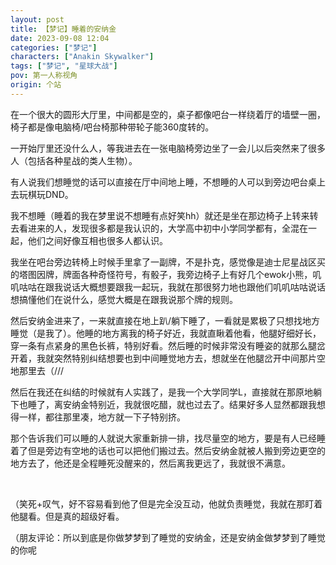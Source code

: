 ```yaml
---
layout: post
title: 【梦记】睡着的安纳金
date: 2023-09-08 12:04
categories: ["梦记"]
characters: ["Anakin Skywalker"]
tags: ["梦记", "星球大战"]
pov: 第一人称视角
origin: 个站
---
```


在一个很大的圆形大厅里，中间都是空的，桌子都像吧台一样绕着厅的墙壁一圈，椅子都是像电脑椅/吧台椅那种带轮子能360度转的。

一开始厅里还没什么人，等我进去在一张电脑椅旁边坐了一会儿以后突然来了很多人（包括各种星战的类人生物）。

有人说我们想睡觉的话可以直接在厅中间地上睡，不想睡的人可以到旁边吧台桌上去玩棋玩DND。

我不想睡（睡着的我在梦里说不想睡有点好笑hh）就还是坐在那边椅子上转来转去看进来的人，发现很多都是我认识的，大学高中初中小学同学都有，全混在一起，他们之间好像互相也很多人都认识。

我坐在吧台旁边转椅上时候手里拿了一副牌，不是扑克，感觉像是迪士尼星战区买的塔图因牌，牌面各种奇怪符号，有骰子，我旁边椅子上有好几个ewok小熊，叽叽咕咕在跟我说话大概想要跟我一起玩，我就在那很努力地也跟他们叽叽咕咕说话想搞懂他们在说什么，感觉大概是在跟我说那个牌的规则。

然后安纳金进来了，一来就直接在地上趴/躺下睡了，一看就是累极了只想找地方睡觉（是我了）。他睡的地方离我的椅子好近，我就直瞅着他看，他腿好细好长，穿一条有点紧身的黑色长裤，特别好看。然后睡的时候非常没有睡姿的就那么腿岔开着，我就突然特别纠结想要也到中间睡觉地方去，想就坐在他腿岔开中间那片空地那里去（///

然后在我还在纠结的时候就有人实践了，是我一个大学同学L，直接就在那原地躺下也睡了，离安纳金特别近，我就很吃醋，就也过去了。结果好多人显然都跟我想得一样，都往那里凑，地方就一下子特别挤。

那个告诉我们可以睡的人就说大家重新排一排，找尽量空的地方，要是有人已经睡着了但是旁边有空地的话也可以把他们搬过去。然后安纳金就被人搬到旁边更空的地方去了，他还是全程睡死没醒来的，然后离我更远了，我就很不满意。

<br>

（笑死+叹气，好不容易看到他了但是完全没互动，他就负责睡觉，我就在那盯着他腿看。但是真的超级好看。

（朋友评论：所以到底是你做梦梦到了睡觉的安纳金，还是安纳金做梦梦到了睡觉的你呢
